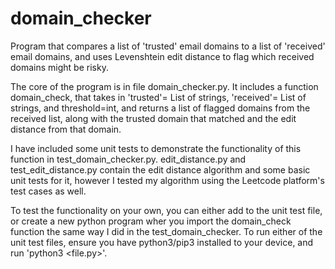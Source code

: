 # domain_checker

Program that compares a list of 'trusted' email domains to a list of 'received' email domains, and uses Levenshtein edit distance to flag which received domains might be risky.

The core of the program is in file domain_checker.py. It includes a function domain_check, that takes in 'trusted'= List of strings, 'received'= List of strings, and threshold=int, and returns a list of flagged domains from the received list, along with the trusted domain that matched and the edit distance from that domain. 

I have included some unit tests to demonstrate the functionality of this function in test_domain_checker.py. edit_distance.py and test_edit_distance.py contain the edit distance algorithm and some basic unit tests for it, however I tested my algorithm using the Leetcode platform's test cases as well.

To test the functionality on your own, you can either add to the unit test file, or create a new python program wher you import the domain_check function the same way I did in the test_domain_checker. To run either of the unit test files, ensure you have python3/pip3 installed to your device, and run 'python3 <file.py>'. 
